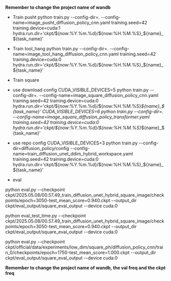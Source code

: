 **Remember to change the project name of wandb**

* Train pusht
python train.py --config-dir=. --config-name=image_pusht_diffusion_policy_cnn.yaml training.seed=42 training.device=cuda:1 hydra.run.dir='ckpt/${now:%Y.%m.%d}/${now:%H.%M.%S}_${name}_${task_name}'

* Train tool_hang
python train.py --config-dir=. --config-name=image_tool_hang_diffusion_policy_cnn.yaml training.seed=42 training.device=cuda:0 hydra.run.dir='ckpt/${now:%Y.%m.%d}/${now:%H.%M.%S}_${name}_${task_name}'

* Train square
- use download config
CUDA_VISIBLE_DEVICES=5 python train.py --config-dir=. --config-name=image_square_diffusion_policy_cnn.yaml training.seed=42 training.device=cuda:0 hydra.run.dir='ckpt/${now:%Y.%m.%d}/${now:%H.%M.%S}_${name}_${task_name}'
CUDA_VISIBLE_DEVICES=6 python train.py --config-dir=. --config-name=image_square_diffusion_policy_transformer.yaml training.seed=42 training.device=cuda:0 hydra.run.dir='ckpt/${now:%Y.%m.%d}/${now:%H.%M.%S}_${name}_${task_name}'

- use repo config
CUDA_VISIBLE_DEVICES=3 python train.py --config-dir=diffusion_policy/config --config-name=train_diffusion_unet_ddim_hybrid_workspace.yaml training.seed=42 training.device=cuda:0 hydra.run.dir='ckpt/${now:%Y.%m.%d}/${now:%H.%M.%S}_${name}_${task_name}'

- eval 

python eval.py --checkpoint ckpt/2025.05.08/00.57.49_train_diffusion_unet_hybrid_square_image/checkpoints/epoch=3050-test_mean_score=0.940.ckpt --output_dir ckpt/eval_output/square_eval_output --device cuda:0

python eval_test_time.py --checkpoint ckpt/2025.05.08/00.57.49_train_diffusion_unet_hybrid_square_image/checkpoints/epoch=3050-test_mean_score=0.940.ckpt --output_dir ckpt/eval_output/square_eval_output --device cuda:0


python eval.py --checkpoint ckpt/official/data/experiments/low_dim/square_ph/diffusion_policy_cnn/train_0/checkpoints/epoch=1750-test_mean_score=1.000.ckpt --output_dir ckpt/eval_output/square_eval_output --device cuda:0

**Remember to change the project name of wandb, the val freq and the ckpt freq**